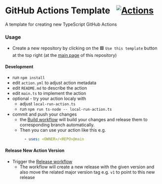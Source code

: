 # GitHub Actions Template &nbsp; [![Actions](https://img.shields.io/badge/qoomon-GitHub%20Actions-blue)](https://github.com/qoomon/actions)
A template for creating new TypeScript GitHub Actions

### Usage
- Create a new repository by clicking on the 🟩 `Use this template` button at the top right (at the [main page](../../) of this repository)

#### Development
- run `npm install`
- edit `action.yml` to adjust action metadata
- edit `README.md` to describe the action
- edit `main.ts` to implement the action
- optional - try your action localy with
  - adjust `local-run-action.ts`
  - run `npm run ts-node -- local-run-action.ts`
- commit and push your changes
  - the [Build workflow](../../actions/workflows/build.yaml) will build your changes and release them to corresponding branch automatically.
  - Then you can use your action like this e.g.
    ```yaml
      - uses: <OWNER>/<REPO>@main
    ```

#### Release New Action Version
- Trigger the [Release workflow](../../actions/workflows/release.yaml)
  - The workflow will create a new release with the given version and also move the related major version tag e.g. `v1` to point to this new release
